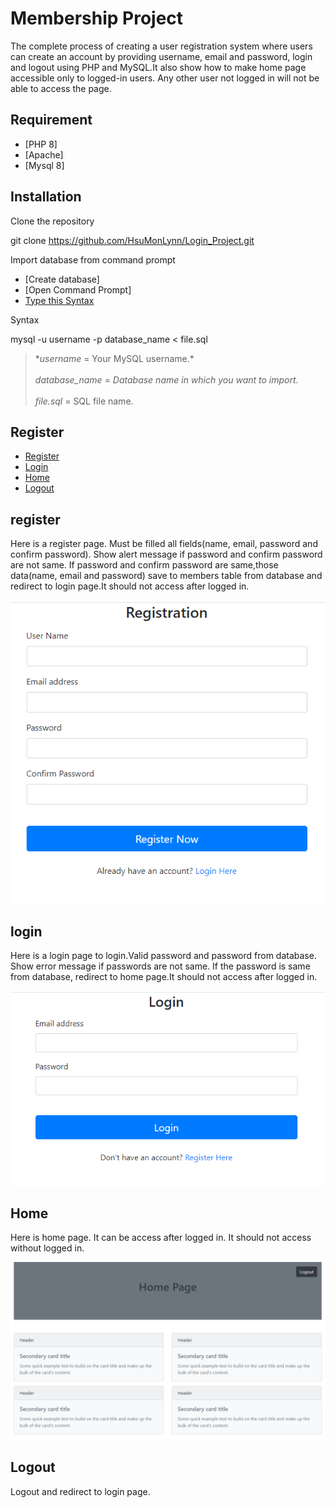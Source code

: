 # Membership Project

The complete process of creating a user registration system where users can create an account by providing username, email and password, login and logout using PHP and MySQL.It also show how to make home page accessible only to logged-in users. Any other user not logged in will not be able to access the page.

## Requirement
- [PHP 8]
- [Apache]
- [Mysql 8]

## Installation
Clone the repository

git clone https://github.com/HsuMonLynn/Login_Project.git

Import database from command prompt

- [Create database]
- [Open Command Prompt]
- [Type this Syntax](#Syntax)

Syntax

mysql -u username -p database_name < file.sql

>**username* = Your MySQL username.*<br /><br />
*database_name* = *Database name in which you want to import.*<br /><br />
*file.sql* = SQL file name.

## Register
- [Register](#register)
- [Login](#login)
- [Home](#home)
- [Logout](#logout)

## register

Here is a register page. Must be filled all fields(name, email, password and confirm password). Show alert message if password and confirm password are not same. If password and confirm password are same,those data(name, email and password) save to members table from database and redirect to login page.It should not access after logged in.

![Register Image](./images/register.png)

## login

Here is a login page to login.Valid password and password from database. Show error message if passwords are not same. If the password is same from database, redirect to home page.It should not access after logged in.

![Login Image](./images/login.png)

## Home

Here is home page. It can be access after logged in. It should not access without logged in.

![Home Image](./images/home.png)

## Logout

Logout and redirect to login page.